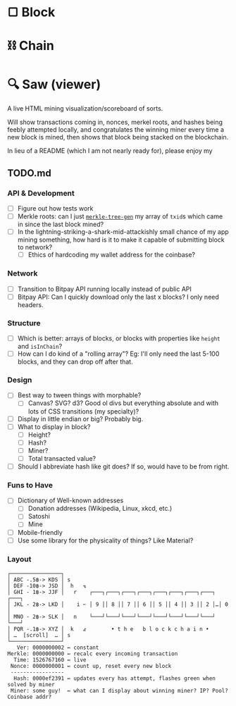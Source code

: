 # ▢ Block
# ⛓ Chain
# 🔍 Saw (viewer)

A live HTML mining visualization/scoreboard of sorts.

Will show transactions coming in, nonces, merkel roots, and hashes being feebly attempted locally, and congratulates the winning miner every time a new block is mined, then shows that block being stacked on the blockchain.

In lieu of a README (which I am not nearly ready for), please enjoy my

## TODO.md
### API & Development
- [ ] Figure out how tests work
- [ ] Merkle roots: can I just [`merkle-tree-gen`](https://www.npmjs.com/package/merkle-tree-gen) my array of `txid`s which came in since the last block mined?
- [ ] In the lightning-striking-a-shark-mid-attackishly small chance of my app mining something, how hard is it to make it capable of submitting block to network?
  - [ ] Ethics of hardcoding my wallet address for the coinbase?

### Network
- [ ] Transition to Bitpay API running locally instead of public API
- [ ] Bitpay API: Can I quickly download only the last x blocks? I only need headers.

### Structure
- [ ] Which is better: arrays of blocks, or blocks with properties like `height` and `isInChain`?
- [ ] How can I do kind of a "rolling array"? Eg: I'll only need the last 5-100 blocks, and they can drop off after that.

### Design
- [ ] Best way to tween things with morphable?
  - [ ] Canvas? SVG? d3? Good ol divs but everything absolute and with lots of CSS transitions (my specialty)?
- [ ] Display in little endian or big? Probably big.
- [ ] What to display in block?
  - [ ] Height?
  - [ ] Hash?
  - [ ] Miner?
  - [ ] Total transacted value?
- [ ] Should I abbreviate hash like git does? If so, would have to be from right.

### Funs to Have
- [ ] Dictionary of Well-known addresses
  - [ ] Donation addresses (Wikipedia, Linux, xkcd, etc.)
  - [ ] Satoshi
  - [ ] Mine
- [ ] Mobile-friendly
- [ ] Use some library for the physicality of things? Like Material?

### Layout
```
┌────────────────┐   
│ ABC -.5฿-> KDS │ s  
│ DEF -10฿-> JSD │  h   ⦪
│ GHI - 1฿-> JJF │   r    ┌───┐┌───┐┌───┐┌───┐┌───┐┌───┐┌───┐┌───┐ ┌───┐
│ JKL - 2฿-> LKD │    i ➵ │ 9 ││ 8 ││ 7 ││ 6 ││ 5 ││ 4 ││ 3 ││ 2 │…│ 0 │
│ MNO - 2฿-> SLK │   n    └───┘└───┘└───┘└───┘└───┘└───┘└───┘└───┘ └───┘
│ PQR -.1฿-> XYZ │  k   ⦨        • t h e   b l o c k c h a i n •
│ …  [scroll]  … │ s 
└────────────────┘   
   Ver: 0000000002 ↢ constant
Merkle: 0000000000 ↢ recalc every incoming transaction
  Time: 1526767160 ↢ live
 Nonce: 0000000001 ↢ count up, reset every new block
 -----------------
  Hash: 0000ef2391 ↢ updates every has attempt, flashes green when solved by miner
 Miner: some guy!  ↢ what can I display about winning miner? IP? Pool? Coinbase addr?
```